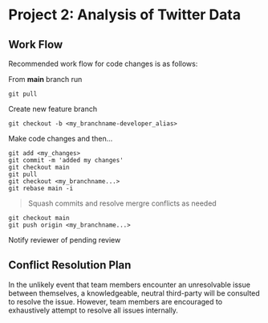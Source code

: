 # Project 2: Analysis of Twitter Data

## Work Flow
Recommended work flow for code changes is as follows:

From **main** branch run

`git pull`

Create new feature branch

`git checkout -b <my_branchname-developer_alias>`

Make code changes and then...

```
git add <my_changes>
git commit -m 'added my changes'
git checkout main
git pull
git checkout <my_branchname...>
git rebase main -i
```
> Squash commits and resolve mergre conflicts as needed

```
git checkout main
git push origin <my_branchname...>
```
Notify reviewer of pending review


## Conflict Resolution Plan
In the unlikely event that team members encounter an unresolvable issue between themselves, a knowledgeable, neutral third-party will be consulted to resolve the issue.  However, team members are encouraged to exhaustively attempt to resolve all issues internally.   
